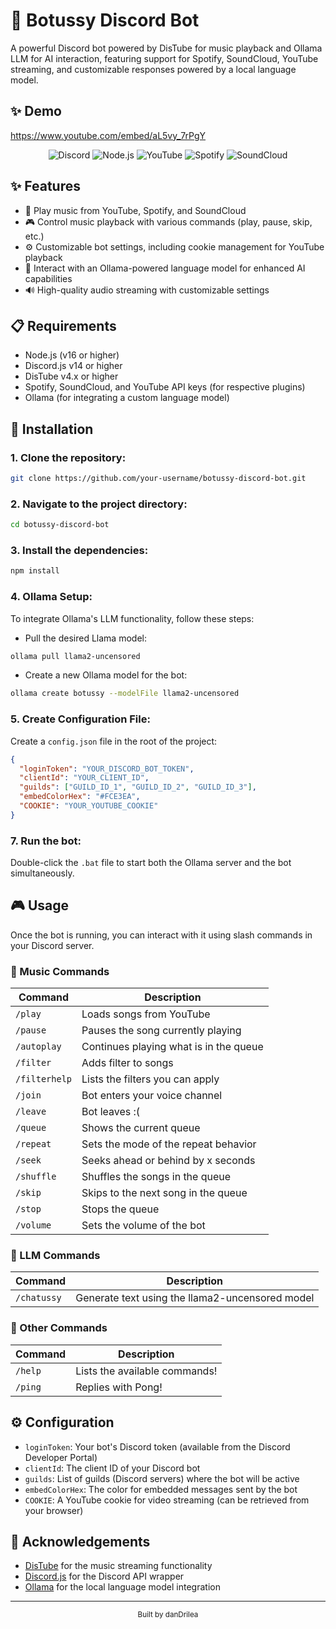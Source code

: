 # 🎵 Botussy Discord Bot

A powerful Discord bot powered by DisTube for music playback and Ollama LLM for AI interaction, featuring support for Spotify, SoundCloud, YouTube streaming, and customizable responses powered by a local language model.

## ✨ Demo

https://www.youtube.com/embed/aL5vy_7rPgY


<div align="center">
  
![Discord](https://img.shields.io/badge/Discord-7289DA?style=for-the-badge&logo=discord&logoColor=white)
![Node.js](https://img.shields.io/badge/Node.js-43853D?style=for-the-badge&logo=node.js&logoColor=white)
![YouTube](https://img.shields.io/badge/YouTube-FF0000?style=for-the-badge&logo=youtube&logoColor=white)
![Spotify](https://img.shields.io/badge/Spotify-1ED760?style=for-the-badge&logo=spotify&logoColor=white)
![SoundCloud](https://img.shields.io/badge/SoundCloud-FF3300?style=for-the-badge&logo=soundcloud&logoColor=white)

</div>

## ✨ Features

- 🎵 Play music from YouTube, Spotify, and SoundCloud
- 🎮 Control music playback with various commands (play, pause, skip, etc.)
- ⚙️ Customizable bot settings, including cookie management for YouTube playback
- 🤖 Interact with an Ollama-powered language model for enhanced AI capabilities
- 🔊 High-quality audio streaming with customizable settings

## 📋 Requirements

- Node.js (v16 or higher)
- Discord.js v14 or higher
- DisTube v4.x or higher
- Spotify, SoundCloud, and YouTube API keys (for respective plugins)
- Ollama (for integrating a custom language model)

## 🚀 Installation

### 1. Clone the repository:

```bash
git clone https://github.com/your-username/botussy-discord-bot.git
```

### 2. Navigate to the project directory:

```bash
cd botussy-discord-bot
```

### 3. Install the dependencies:

```bash
npm install
```

### 4. Ollama Setup:

To integrate Ollama's LLM functionality, follow these steps:

- Pull the desired Llama model:

```bash
ollama pull llama2-uncensored
```

- Create a new Ollama model for the bot:

```bash
ollama create botussy --modelFile llama2-uncensored
```

### 5. Create Configuration File:

Create a `config.json` file in the root of the project:

```json
{
  "loginToken": "YOUR_DISCORD_BOT_TOKEN",
  "clientId": "YOUR_CLIENT_ID",
  "guilds": ["GUILD_ID_1", "GUILD_ID_2", "GUILD_ID_3"],
  "embedColorHex": "#FCE3EA",
  "COOKIE": "YOUR_YOUTUBE_COOKIE"
}
```

### 7. Run the bot:

Double-click the `.bat` file to start both the Ollama server and the bot simultaneously.

## 🎮 Usage

Once the bot is running, you can interact with it using slash commands in your Discord server.

### 🎵 Music Commands

| Command | Description |
|---------|-------------|
| `/play` | Loads songs from YouTube |
| `/pause` | Pauses the song currently playing |
| `/autoplay` | Continues playing what is in the queue |
| `/filter` | Adds filter to songs |
| `/filterhelp` | Lists the filters you can apply |
| `/join` | Bot enters your voice channel |
| `/leave` | Bot leaves :( |
| `/queue` | Shows the current queue |
| `/repeat` | Sets the mode of the repeat behavior |
| `/seek` | Seeks ahead or behind by x seconds |
| `/shuffle` | Shuffles the songs in the queue |
| `/skip` | Skips to the next song in the queue |
| `/stop` | Stops the queue |
| `/volume` | Sets the volume of the bot |

### 🤖 LLM Commands

| Command | Description |
|---------|-------------|
| `/chatussy` | Generate text using the llama2-uncensored model |

### 🔧 Other Commands

| Command | Description |
|---------|-------------|
| `/help` | Lists the available commands! |
| `/ping` | Replies with Pong! |

## ⚙️ Configuration

- `loginToken`: Your bot's Discord token (available from the Discord Developer Portal)
- `clientId`: The client ID of your Discord bot
- `guilds`: List of guilds (Discord servers) where the bot will be active
- `embedColorHex`: The color for embedded messages sent by the bot
- `COOKIE`: A YouTube cookie for video streaming (can be retrieved from your browser)


## 🙏 Acknowledgements

- [DisTube](https://distube.js.org/) for the music streaming functionality
- [Discord.js](https://discord.js.org/) for the Discord API wrapper
- [Ollama](https://ollama.ai/) for the local language model integration

---

<div align="center">
  <sub>Built  by danDrilea</sub>
</div>
